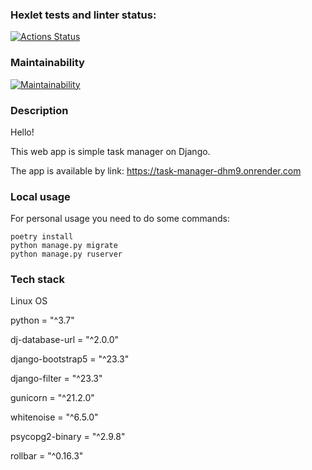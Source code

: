 ### Hexlet tests and linter status:
[![Actions Status](https://github.com/Neyghyw/python-project-52/workflows/hexlet-check/badge.svg)](https://github.com/Neyghyw/python-project-52/actions)

### Maintainability
[![Maintainability](https://api.codeclimate.com/v1/badges/8afa2c425bd854052cf1/maintainability)](https://codeclimate.com/github/Neyghyw/python-project-52/maintainability)

### Description
Hello!

This web app is simple task manager on Django.

The app is available by link: https://task-manager-dhm9.onrender.com

### Local usage
For personal usage you need to do some commands:
```
poetry install
python manage.py migrate
python manage.py ruserver
```

### Tech stack
Linux OS

python = "^3.7"

dj-database-url = "^2.0.0"

django-bootstrap5 = "^23.3"

django-filter = "^23.3"

gunicorn = "^21.2.0"

whitenoise = "^6.5.0"

psycopg2-binary = "^2.9.8"

rollbar = "^0.16.3"
